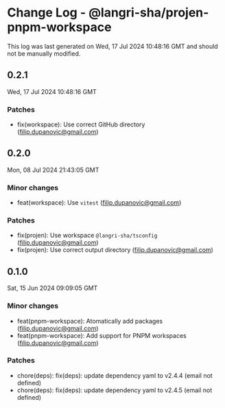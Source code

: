 # Change Log - @langri-sha/projen-pnpm-workspace

This log was last generated on Wed, 17 Jul 2024 10:48:16 GMT and should not be manually modified.

<!-- Start content -->

## 0.2.1

Wed, 17 Jul 2024 10:48:16 GMT

### Patches

- fix(workspace): Use correct GitHub directory (filip.dupanovic@gmail.com)

## 0.2.0

Mon, 08 Jul 2024 21:43:05 GMT

### Minor changes

- feat(workspace): Use `vitest` (filip.dupanovic@gmail.com)

### Patches

- fix(projen): Use workspace `@langri-sha/tsconfig` (filip.dupanovic@gmail.com)
- fix(projen): Use correct output directory (filip.dupanovic@gmail.com)

## 0.1.0

Sat, 15 Jun 2024 09:09:05 GMT

### Minor changes

- feat(pnpm-workspace): Atomatically add packages (filip.dupanovic@gmail.com)
- feat(pnpm-workspace): Add support for PNPM workspaces (filip.dupanovic@gmail.com)

### Patches

- chore(deps): fix(deps): update dependency yaml to v2.4.4 (email not defined)
- chore(deps): fix(deps): update dependency yaml to v2.4.5 (email not defined)

